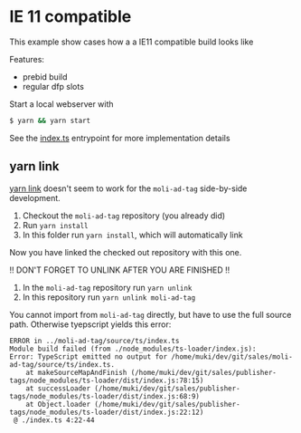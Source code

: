 # IE 11 compatible

This example show cases how a a IE11 compatible build looks like

Features:

- prebid build
- regular dfp slots

Start a local webserver with

```bash
$ yarn && yarn start
```

See the [index.ts](index.ts) entrypoint for more implementation details

## yarn link

[yarn link](https://yarnpkg.com/lang/en/docs/cli/link/) doesn't seem to work for the `moli-ad-tag` side-by-side development.

1. Checkout the `moli-ad-tag` repository (you already did)
2. Run `yarn install`
3. In this folder run `yarn install`, which will automatically link

Now you have linked the checked out repository with this one.
 
!! DON'T FORGET TO UNLINK AFTER YOU ARE FINISHED !!

1. In the `moli-ad-tag` repository run `yarn unlink`
2. In this repository run `yarn unlink moli-ad-tag`


You cannot import from `moli-ad-tag` directly, but have to use the full source path.
Otherwise tyepscript yields this error:

```
ERROR in ../moli-ad-tag/source/ts/index.ts
Module build failed (from ./node_modules/ts-loader/index.js):
Error: TypeScript emitted no output for /home/muki/dev/git/sales/moli-ad-tag/source/ts/index.ts.
    at makeSourceMapAndFinish (/home/muki/dev/git/sales/publisher-tags/node_modules/ts-loader/dist/index.js:78:15)
    at successLoader (/home/muki/dev/git/sales/publisher-tags/node_modules/ts-loader/dist/index.js:68:9)
    at Object.loader (/home/muki/dev/git/sales/publisher-tags/node_modules/ts-loader/dist/index.js:22:12)
 @ ./index.ts 4:22-44
```